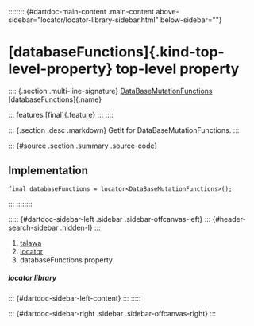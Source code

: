 :::::::: {#dartdoc-main-content .main-content above-sidebar="locator/locator-library-sidebar.html" below-sidebar=""}
<div>

# [databaseFunctions]{.kind-top-level-property} top-level property

</div>

:::: {.section .multi-line-signature}
[DataBaseMutationFunctions](../services_database_mutation_functions/DataBaseMutationFunctions-class.html)
[databaseFunctions]{.name}

::: features
[final]{.feature}
:::
::::

::: {.section .desc .markdown}
GetIt for DataBaseMutationFunctions.
:::

::: {#source .section .summary .source-code}
## Implementation

``` language-dart
final databaseFunctions = locator<DataBaseMutationFunctions>();
```
:::
::::::::

::::: {#dartdoc-sidebar-left .sidebar .sidebar-offcanvas-left}
::: {#header-search-sidebar .hidden-l}
:::

1.  [talawa](../index.html)
2.  [locator](../locator/)
3.  databaseFunctions property

##### locator library

::: {#dartdoc-sidebar-left-content}
:::
:::::

::: {#dartdoc-sidebar-right .sidebar .sidebar-offcanvas-right}
:::
